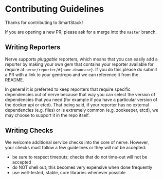 # Contributing Guidelines #

Thanks for contributing to SmartStack!

If you are opening a new PR, please ask for a merge into the `master` branch.

## Writing Reporters ##
Nerve supports *pluggable* reporters, which means that you can easily add
a reporter by making your own gem that contains your reporter available for
require at ``nerve/reporter/#{name.downcase}``. If you do this please do
submit a PR with a link to your gem/repo and we can reference it from the
README.

In general it is preferred to keep reporters that require specific dependencies
out of nerve because that way you can select the version of dependencies that
you need (for example if you have a particular version of the docker api or
etcd). That being said, if your reporter has no external dependencies
(e.g. files) or is extremely common (e.g. zookeeper, etcd), we may choose to
support it in the repo itself.

## Writing Checks ##

We welcome additional service checks into the core of nerve.
However, your checks must follow a few guidelines or they will not be accepted:

* be sure to respect timeouts; checks that do not time-out will not be accepted
* do NOT shell out; this becomes very expensive when done frequently
* use well-tested, stable, core libraries whenever possible
